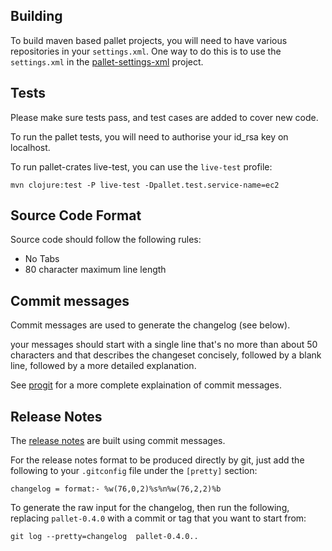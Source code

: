 ## Building

To build maven based pallet projects, you will need to have various repositories
in your `settings.xml`. One way to do this is to use the `settings.xml` in the
[pallet-settings-xml](https://github.com/pallet/pallet-settings-xml) project.

## Tests

Please make sure tests pass, and test cases are added to cover new code.

To run the pallet tests, you will need to authorise your id_rsa key on
localhost.

To run pallet-crates live-test, you can use the `live-test` profile:

    mvn clojure:test -P live-test -Dpallet.test.service-name=ec2

## Source Code Format

Source code should follow the following rules:
- No Tabs
- 80 character maximum line length

## Commit messages

Commit messages are used to generate the changelog (see below).

your messages should start with a single line that's no more than about 50
characters and that describes the changeset concisely, followed by a blank line,
followed by a more detailed explanation.

See [progit](http://progit.org/book/ch5-2.html#commit_guidelines) for a more
complete explaination of commit messages.

## Release Notes

The
[release notes](https://github.com/pallet/pallet/blob/support/0.7.x/ReleaseNotes.md)
are built using commit messages.

For the release notes format to be produced directly by git, just add the
following to your `.gitconfig` file under the `[pretty]` section:

    changelog = format:- %w(76,0,2)%s%n%w(76,2,2)%b

To generate the raw input for the changelog, then run the following, replacing
`pallet-0.4.0` with a commit or tag that you want to start from:

    git log --pretty=changelog  pallet-0.4.0..
